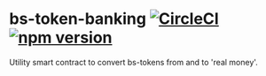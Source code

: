 # bs-token-banking [![CircleCI](https://circleci.com/gh/BancoSabadell/bs-token-banking.svg?style=shield)](https://circleci.com/gh/BancoSabadell/bs-token-banking) [![npm version](https://badge.fury.io/js/bs-token-banking.svg)](https://badge.fury.io/js/bs-token-banking)
Utility smart contract to convert bs-tokens from and to 'real money'.
